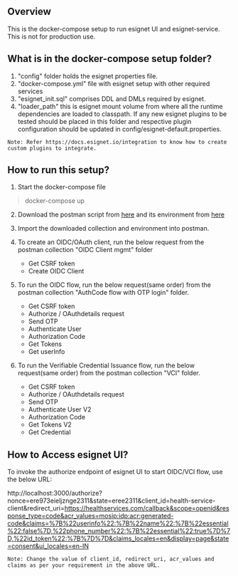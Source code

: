 ## Overview

This is the docker-compose setup to run esignet UI and esignet-service. This is not for production use.

## What is in the docker-compose setup folder?

1. "config" folder holds the esignet properties file.
2. "docker-compose.yml" file with esignet setup with other required services
3. "esignet_init.sql" comprises DDL and DMLs required by esignet.
4. "loader_path" this is esignet mount volume from where all the runtime dependencies are loaded to classpath. If any new esignet plugins to be tested
should be placed in this folder and respective plugin configuration should be updated in config/esignet-default.properties.

```Note: Refer https://docs.esignet.io/integration to know how to create custom plugins to integrate.```

## How to run this setup?

1. Start the docker-compose file

> docker-compose up

2. Download the postman script from [here](https://github.com/mosip/esignet/blob/master/docs/postman-collections/esignet-OIDC-flow-with-mock.postman_collection.json)
and its environment from [here](https://github.com/mosip/esignet/blob/master/docs/postman-collections/esignet-OIDC-flow-with-mock.postman_environment.json)

3. Import the downloaded collection and environment into postman.

4. To create an OIDC/OAuth client, run the below request from the postman collection "OIDC Client mgmt" folder
   * Get CSRF token
   * Create OIDC Client

5. To run the OIDC flow, run the below request(same order) from the postman collection "AuthCode flow with OTP login" folder.
   * Get CSRF token
   * Authorize / OAuthdetails request
   * Send OTP
   * Authenticate User
   * Authorization Code
   * Get Tokens
   * Get userInfo

6. To run the Verifiable Credential Issuance flow, run the below request(same order) from the postman collection "VCI" folder.
   * Get CSRF token
   * Authorize / OAuthdetails request
   * Send OTP
   * Authenticate User V2
   * Authorization Code
   * Get Tokens V2
   * Get Credential


## How to Access esignet UI?

To invoke the authorize endpoint of esignet UI to start OIDC/VCI flow, use the below URL:

http://localhost:3000/authorize?nonce=ere973eieljznge2311&state=eree2311&client_id=health-service-client&redirect_uri=https://healthservices.com/callback&scope=openid&response_type=code&acr_values=mosip:idp:acr:generated-code&claims=%7B%22userinfo%22:%7B%22name%22:%7B%22essential%22:false%7D,%22phone_number%22:%7B%22essential%22:true%7D%7D,%22id_token%22:%7B%7D%7D&claims_locales=en&display=page&state=consent&ui_locales=en-IN

```Note: Change the value of client_id, redirect_uri, acr_values and claims as per your requirement in the above URL.```

